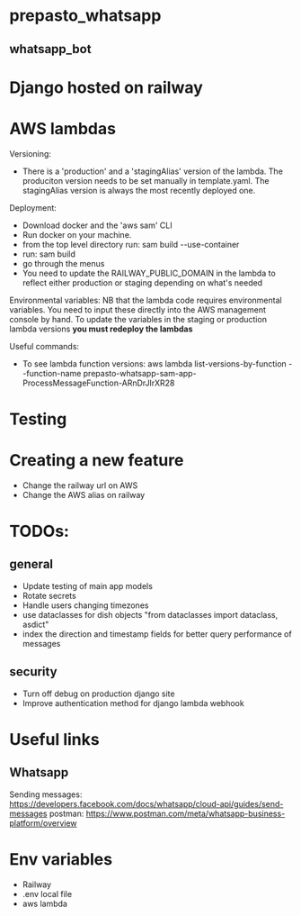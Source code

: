 # prepasto_whatsapp
## whatsapp_bot

# Django hosted on railway

# AWS lambdas
Versioning:
- There is a 'production' and a 'stagingAlias' version of the lambda. The produciton version needs to be set manually in template.yaml. The stagingAlias version is always the most recently deployed one.

Deployment: 
- Download docker and the 'aws sam' CLI
- Run docker on your machine. 
- from the top level directory run: sam build --use-container
- run: sam build
- go through the menus
- You need to update the RAILWAY_PUBLIC_DOMAIN in the lambda to reflect either production or staging depending on what's needed

Environmental variables: NB that the lambda code requires environmental variables. You need to input these directly into the AWS management console by hand. To update the variables in the staging or production lambda versions **you must redeploy the lambdas**

Useful commands:
- To see lambda function versions:
aws lambda list-versions-by-function --function-name prepasto-whatsapp-sam-app-ProcessMessageFunction-ARnDrJlrXR28

# Testing

# Creating a new feature
- Change the railway url on AWS
- Change the AWS alias on railway

# TODOs:
## general
- Update testing of main app models
- Rotate secrets
- Handle users changing timezones
- use dataclasses for dish objects "from dataclasses import dataclass, asdict"
- index the direction and timestamp fields for better query performance of messages

## security
- Turn off debug on production django site
- Improve authentication method for django lambda webhook

# Useful links
## Whatsapp
Sending messages: https://developers.facebook.com/docs/whatsapp/cloud-api/guides/send-messages
postman: https://www.postman.com/meta/whatsapp-business-platform/overview

# Env variables
- Railway
- .env local file
- aws lambda